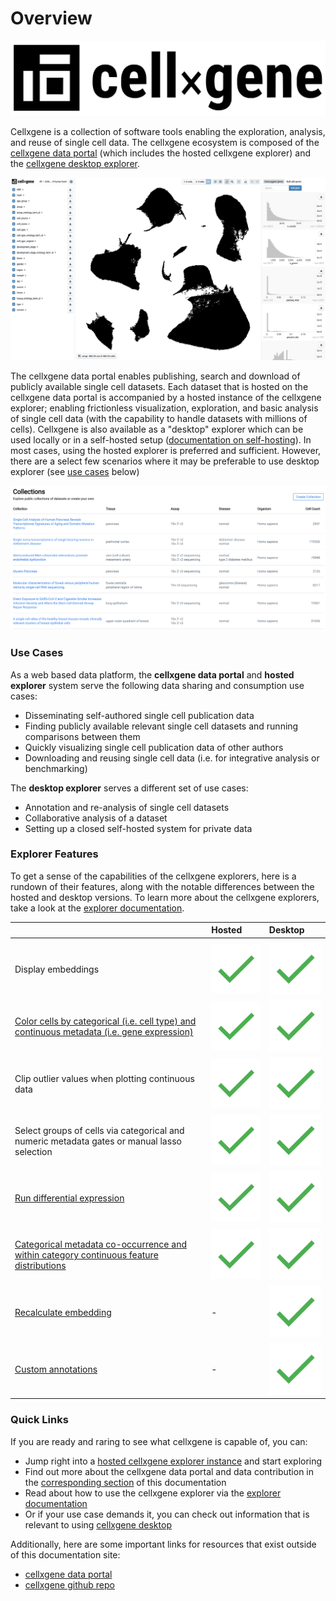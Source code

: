 # Overview

![](.gitbook/assets/cellxgene_logo.svg)

Cellxgene is a collection of software tools enabling the exploration, analysis, and reuse of single cell data. The cellxgene ecosystem is composed of the [cellxgene data portal](https://cellxgene.cziscience.com/) \(which includes the hosted cellxgene explorer\) and the [cellxgene desktop explorer](https://github.com/chanzuckerberg/cellxgene).

![cellxgene explorer](.gitbook/assets/image%20%281%29.png)

The cellxgene data portal enables publishing, search and download of publicly available single cell datasets. Each dataset that is hosted on the cellxgene data portal is accompanied by a hosted instance of the cellxgene explorer; enabling frictionless visualization, exploration, and basic analysis of single cell data \(with the capability to handle datasets with millions of cells\). Cellxgene is also available as a "desktop" explorer which can be used locally or in a self-hosted setup \([documentation on self-hosting](desktop/self-hosting/)\). In most cases, using the hosted explorer is preferred and sufficient. However, there are a select few scenarios where it may be preferable to use desktop explorer \(see [use cases](./#use-cases) below\)

![cellxgene data portal](.gitbook/assets/image%20%288%29.png)

### Use Cases

As a web based data platform, the **cellxgene data portal** and **hosted explorer** system serve the following data sharing and consumption use cases:

* Disseminating self-authored single cell publication data
* Finding publicly available relevant single cell datasets and running comparisons between them
* Quickly visualizing single cell publication data of other authors
* Downloading and reusing single cell data \(i.e. for integrative analysis or benchmarking\)

The **desktop explorer** serves a different set of use cases:

* Annotation and re-analysis of single cell datasets
* Collaborative analysis of a dataset
* Setting up a closed self-hosted system for private data

### **Explorer Features**

To get a sense of the capabilities of the cellxgene explorers, here is a rundown of their features, along with the notable differences between the hosted and desktop versions. To learn more about the cellxgene explorers, take a look at the [explorer documentation](explorer/feature-overview/).

|  |                  Hosted |                  Desktop |
| :--- | :--- | :--- |
|  |                                                              |                                                              |
| Display embeddings |                     ![](.gitbook/assets/google_material_design_check.svg.png)  |                       ![](.gitbook/assets/google_material_design_check.svg.png)  |
| [Color cells by categorical \(i.e. cell type\) and continuous metadata \(i.e. gene expression\)](explorer/feature-overview/universal-features.md#find-cells-where-a-gene-is-expressed) |                     ![](.gitbook/assets/google_material_design_check.svg.png)  |                       ![](.gitbook/assets/google_material_design_check.svg.png)  |
| Clip outlier values when plotting  continuous data |                     ![](.gitbook/assets/google_material_design_check.svg.png)  |                       ![](.gitbook/assets/google_material_design_check.svg.png)  |
| Select groups of cells via categorical and numeric metadata gates or manual lasso selection |                     ![](.gitbook/assets/google_material_design_check.svg.png)  |                       ![](.gitbook/assets/google_material_design_check.svg.png)  |
| [Run differential expression](explorer/feature-overview/universal-features.md#compare-groups-of-cells-with-differential-expression) |                     ![](.gitbook/assets/google_material_design_check.svg.png)  |                       ![](.gitbook/assets/google_material_design_check.svg.png)  |
| [Categorical metadata co-occurrence and within category continuous feature distributions](explorer/feature-overview/universal-features.md#see-how-metadata-and-gene-expression-break-down-across-different-categories) |                     ![](.gitbook/assets/google_material_design_check.svg.png)  |                       ![](.gitbook/assets/google_material_design_check.svg.png)  |
| [Recalculate embedding](explorer/feature-overview/desktop-features/#recompute-embedding) |                        - |                       ![](.gitbook/assets/google_material_design_check.svg.png)  |
| [Custom annotations](explorer/feature-overview/desktop-features/annotations.md) |                        - |                       ![](.gitbook/assets/google_material_design_check.svg.png)  |

### Quick Links

If you are ready and raring to see what cellxgene is capable of, you can:

* Jump right into a [hosted cellxgene explorer instance](https://cellxgene.cziscience.com/e/human_cell_landscape.cxg/) and start exploring
* Find out more about the cellxgene data portal and data contribution in the [corresponding section](portal/hosted-intro.md) of this documentation
* Read about how to use the cellxgene explorer via the [explorer documentation](explorer/feature-overview/)
* Or if your use case demands it, you can check out information that is relevant to using [cellxgene desktop](desktop/desktop-intro.md)

Additionally, here are some important links for resources that exist outside of this documentation site:

* [cellxgene data portal](https://cellxgene.cziscience.com/)
* [cellxgene github repo](https://github.com/chanzuckerberg/cellxgene)


